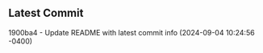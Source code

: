 
## Latest Commit
1900ba4 - Update README with latest commit info (2024-09-04 10:24:56 -0400) <Yunxi-Zhou>
